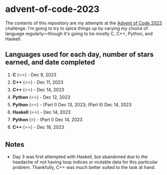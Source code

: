 # advent-of-code-2023
The contents of this repository are my attempts at the [Advent of Code 2023](https://adventofcode.com/2023) challenge. I'm going to try to spice things up by varying my choice of language regularly—though it's going to be mostly C, C++, Python, and Haskell.

## Languages used for each day, number of stars earned, and date completed
1. **C** (⭐⭐) - Dec 9, 2023
2. **C++** (⭐⭐) - Dec 11, 2023
3. **C++** (⭐⭐) - Dec 14, 2023
4. **Python** (⭐⭐) - Dec 12, 2023
5. **Python** (⭐⭐) - (Part I) Dec 13, 2023; (Part II) Dec 14, 2023
6. **Haskell** (⭐⭐) - Dec 14, 2023
7. **Python** (⭐) - (Part I) Dec 14, 2023
8. **C++** (⭐⭐) - Dec 18, 2023

## Notes
* Day 3 was first attempted with Haskell, but abandoned due to the headache of not having loop indices or mutable data for this particular problem. Thankfully, C++ was much better suited to the task at hand.
